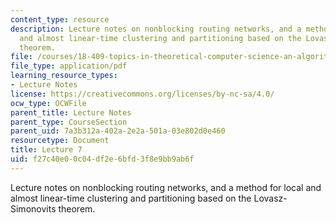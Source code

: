 ```yaml
---
content_type: resource
description: Lecture notes on nonblocking routing networks, and a method for local
  and almost linear-time clustering and partitioning based on the Lovasz-Simonovits
  theorem.
file: /courses/18-409-topics-in-theoretical-computer-science-an-algorithmists-toolkit-fall-2009/f27c40e00c04df2e6bfd3f8e9bb9ab6f_MIT18_409F09_scribe7.pdf
file_type: application/pdf
learning_resource_types:
- Lecture Notes
license: https://creativecommons.org/licenses/by-nc-sa/4.0/
ocw_type: OCWFile
parent_title: Lecture Notes
parent_type: CourseSection
parent_uid: 7a3b312a-402a-2e2a-501a-03e802d0e460
resourcetype: Document
title: Lecture 7
uid: f27c40e0-0c04-df2e-6bfd-3f8e9bb9ab6f
---
```

Lecture notes on nonblocking routing networks, and a method for local and almost linear-time clustering and partitioning based on the Lovasz-Simonovits theorem.